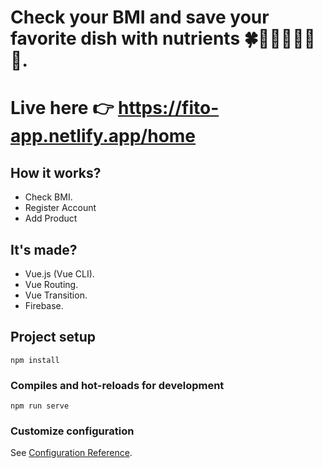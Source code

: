 # Check your BMI and save your favorite dish with nutrients 🍀🍏🍋🍕🍔🍟😎.
# Live here 👉 https://fito-app.netlify.app/home

## How it works?
 - Check BMI.
 - Register Account
 - Add Product

## It's made?
  - Vue.js (Vue CLI).
  - Vue Routing.
  - Vue Transition.
  - Firebase.


## Project setup
```
npm install
```

### Compiles and hot-reloads for development
```
npm run serve
```

### Customize configuration
See [Configuration Reference](https://cli.vuejs.org/config/).
